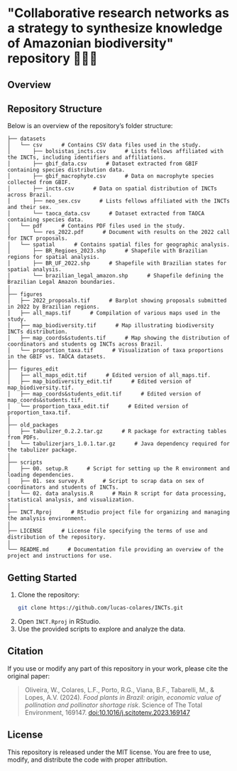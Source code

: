 # "Collaborative research networks as a strategy to synthesize knowledge of Amazonian biodiversity" repository 🌴🤝🏦


## Overview


## Repository Structure

Below is an overview of the repository’s folder structure:

```
├── datasets      
│   └── csv      # Contains CSV data files used in the study.
│       ├── bolsistas_incts.csv      # Lists fellows affiliated with the INCTs, including identifiers and affiliations.
│       ├── gbif_data.csv      # Dataset extracted from GBIF containing species distribution data.
│       ├── gbif_macrophyte.csv      # Data on macrophyte species collected from GBIF.
│       ├── incts.csv      # Data on spatial distribution of INCTs across Brazil.
│       ├── neo_sex.csv      # Lists fellows affiliated with the INCTs and their sex.
│       └── taoca_data.csv      # Dataset extracted from TAOCA containing species data.
│   └── pdf      # Contains PDF files used in the study.
│       └── res_2022.pdf      # Document with results on the 2022 call for INCT proposals.
│   └── spatial      # Contains spatial files for geographic analysis.
│       ├── BR_Regioes_2023.shp      # Shapefile with Brazilian regions for spatial analysis.
│       ├── BR_UF_2022.shp      # Shapefile with Brazilian states for spatial analysis.
│       └── brazilian_legal_amazon.shp      # Shapefile defining the Brazilian Legal Amazon boundaries.
│
├── figures
│   ├── 2022_proposals.tif      # Barplot showing proposals submitted in 2022 by Brazilian regions.
│   ├── all_maps.tif      # Compilation of various maps used in the study.
│   ├── map_biodiversity.tif      # Map illustrating biodiversity INCTs distribution.
│   ├── map_coords&students.tif      # Map showing the distribution of coordinators and students og INCTs across Brazil.
│   └── proportion_taxa.tif      # Visualization of taxa proportions in the GBIF vs. TAOCA datasets.
│
├── figures_edit
│   ├── all_maps_edit.tif      # Edited version of all_maps.tif.
│   ├── map_biodiversity_edit.tif      # Edited version of map_biodiversity.tif.
│   ├── map_coords&students_edit.tif      # Edited version of map_coords&students.tif.
│   └── proportion_taxa_edit.tif      # Edited version of proportion_taxa.tif.
│
├── old_packages
│   ├── tabulizer_0.2.2.tar.gz      # R package for extracting tables from PDFs.
│   └── tabulizerjars_1.0.1.tar.gz      # Java dependency required for the tabulizer package.
│
├── scripts
│   ├── 00. setup.R      # Script for setting up the R environment and loading dependencies.
│   ├── 01. sex survey.R      # Script to scrap data on sex of coordinators and students of INCTs.
│   └── 02. data analysis.R      # Main R script for data processing, statistical analysis, and visualization.
│
├── INCT.Rproj      # RStudio project file for organizing and managing the analysis environment.
│
├── LICENSE      # License file specifying the terms of use and distribution of the repository.
│
└── README.md      # Documentation file providing an overview of the project and instructions for use.
```


## Getting Started  

1. Clone the repository:  
   ```bash  
   git clone https://github.com/lucas-colares/INCTs.git  
   ```  
2. Open `INCT.Rproj` in RStudio.  
3. Use the provided scripts to explore and analyze the data.  


## Citation

If you use or modify any part of this repository in your work, please cite the original paper:

> Oliveira, W., Colares, L.F., Porto, R.G., Viana, B.F., Tabarelli, M., & Lopes, A.V. (2024). *Food plants in Brazil: origin, economic value of pollination and pollinator shortage risk*. Science of The Total Environment, 169147. [doi:10.1016/j.scitotenv.2023.169147](https://doi.org/10.1016/j.scitotenv.2023.169147)


## License

This repository is released under the MIT license. You are free to use, modify, and distribute the code with proper attribution.

